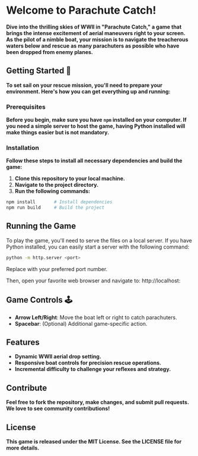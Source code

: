 # Welcome to Parachute Catch!

**Dive into the thrilling skies of WWII in "Parachute Catch," a game that brings the intense excitement of aerial maneuvers right to your screen. As the pilot of a nimble boat, your mission is to navigate the treacherous waters below and rescue as many parachuters as possible who have been dropped from enemy planes.**

## **Getting Started** 🚀

**To set sail on your rescue mission, you'll need to prepare your environment. Here's how you can get everything up and running:**

### **Prerequisites**

**Before you begin, make sure you have `npm` installed on your computer. If you need a simple server to host the game, having Python installed will make things easier but is not mandatory.**

### **Installation**

**Follow these steps to install all necessary dependencies and build the game:**

1. **Clone this repository to your local machine.**
2. **Navigate to the project directory.**
3. **Run the following commands:**

```bash
npm install       # Install dependencies
npm run build     # Build the project
```

## **Running the Game**
To play the game, you'll need to serve the files on a local server. If you have Python installed, you can easily start a server with the following command:
```bash
python -m http.server <port>
```
Replace <port> with your preferred port number.

Then, open your favorite web browser and navigate to:
http://localhost:<port>

## **Game Controls** 🕹️

- **Arrow Left/Right**: Move the boat left or right to catch parachuters.
- **Spacebar**: (Optional) Additional game-specific action.

## **Features**

- **Dynamic WWII aerial drop setting.**
- **Responsive boat controls for precision rescue operations.**
- **Incremental difficulty to challenge your reflexes and strategy.**

## **Contribute**

**Feel free to fork the repository, make changes, and submit pull requests. We love to see community contributions!**

## **License**

**This game is released under the MIT License. See the LICENSE file for more details.**
